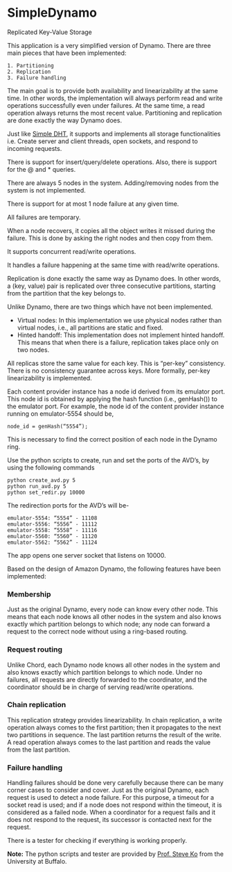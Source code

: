 SimpleDynamo
============

Replicated Key-Value Storage

This application is a very simplified version of Dynamo. There are three main pieces that have been implemented:

    1. Partitioning
    2. Replication
    3. Failure handling

The main goal is to provide both availability and linearizability at the same time.
In other words, the implementation will always perform read and write operations successfully even under failures.
At the same time, a read operation always returns the most recent value.
Partitioning and replication are done exactly the way Dynamo does.

Just like [Simple DHT](https://github.com/viveksinghUB/Distributed-Systems-Project/tree/master/SimpleDht), it supports and implements
all storage functionalities i.e.  Create server and client threads, open sockets, and respond to incoming requests.

There is support for insert/query/delete operations. Also, there is support for the @ and * queries.

There are always 5 nodes in the system. Adding/removing nodes from the system is not implemented.

There is support for at most 1 node failure at any given time.

All failures are temporary.

When a node recovers, it copies all the object writes it missed during the failure.
This is done by asking the right nodes and then copy from them.

It supports concurrent read/write operations.

It handles a failure happening at the same time with read/write operations.

Replication is done exactly the same way as Dynamo does.
In other words, a (key, value) pair is replicated over three consecutive partitions, starting from the
partition that the key belongs to.

Unlike Dynamo, there are two things which have not been implemented.

* Virtual nodes: In this implementation we use physical nodes rather than virtual nodes, i.e., all partitions are static and fixed.
* Hinted handoff: This implementation does not implement hinted handoff. This means that when there is a failure, replication takes place only on two nodes.

All replicas store the same value for each key. This is “per-key” consistency.
There is no consistency guarantee across keys. More formally, per-key linearizability is implemented.

Each content provider instance has a node id derived from its emulator port.
This node id is obtained by applying the hash function (i.e., genHash()) to the emulator port.
For example, the node id of the content provider instance running on emulator-5554 should be, 

    node_id = genHash(“5554”);

This is necessary to find the correct position of each node in the Dynamo ring.

Use the python scripts to create, run and set the ports of the AVD’s, by using the following commands 

    python create_avd.py 5
    python run_avd.py 5
    python set_redir.py 10000

The redirection ports for the AVD’s will be-

    emulator-5554: “5554” - 11108
    emulator-5556: “5556” - 11112
    emulator-5558: “5558” - 11116
    emulator-5560: “5560” - 11120
    emulator-5562: “5562” - 11124

The app opens one server socket that listens on 10000.

Based on the design of Amazon Dynamo, the following features have been implemented:
### Membership
Just as the original Dynamo, every node can know every other node.
This means that each node knows all other nodes in the system and also knows exactly which partition
belongs to which node; any node can forward a request to the correct node without using a ring-based routing.
    
### Request routing
Unlike Chord, each Dynamo node knows all other nodes in the system and also knows exactly which
partition belongs to which node. Under no failures, all requests are directly forwarded to the coordinator,
and the coordinator should be in charge of serving read/write operations.
  
### Chain replication
This replication strategy provides linearizability. In chain replication, a write operation always comes to
the first partition; then it propagates to the next two partitions in sequence. The last partition returns
the result of the write. A read operation always comes to the last partition and reads the value from
the last partition.

### Failure handling
Handling failures should be done very carefully because there can be many corner cases to consider and cover.
Just as the original Dynamo, each request is used to detect a node failure.
For this purpose, a timeout for a socket read is used; and if a node does not respond within the timeout,
it is considered as a failed node.
When a coordinator for a request fails and it does not respond to the request, its successor is contacted
next for the request.

There is a tester for checking if everything is working properly.


**Note:** The python scripts and tester are provided by [Prof. Steve Ko](http://www.cse.buffalo.edu/people/?u=stevko) from the University at Buffalo.
